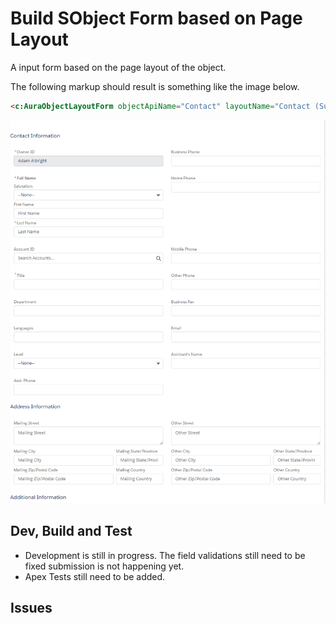 # Build SObject Form based on Page Layout

A input form based on the page layout of the object. 

The following markup should result is something like the image below.
```html
<c:AuraObjectLayoutForm objectApiName="Contact" layoutName="Contact (Support) Layout"/>
```

![ExampleImage](docs\images\example_generated_form.PNG)

## Dev, Build and Test
- Development is still in progress. The field validations still need to be fixed submission is not happening yet.
- Apex Tests still need to be added.

## Issues
